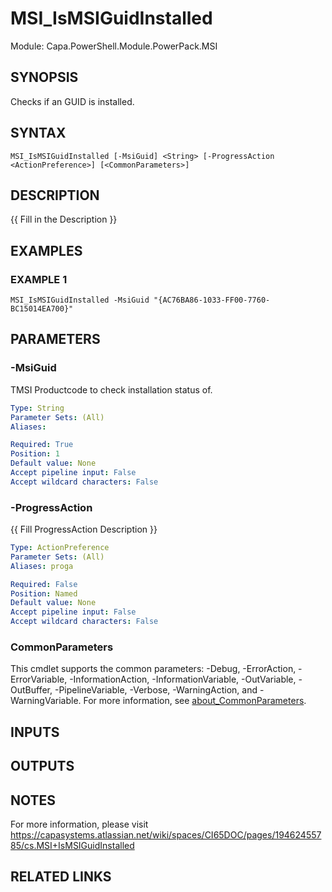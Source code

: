 # MSI_IsMSIGuidInstalled

Module: Capa.PowerShell.Module.PowerPack.MSI

## SYNOPSIS
Checks if an GUID is installed.

## SYNTAX

```
MSI_IsMSIGuidInstalled [-MsiGuid] <String> [-ProgressAction <ActionPreference>] [<CommonParameters>]
```

## DESCRIPTION
{{ Fill in the Description }}

## EXAMPLES

### EXAMPLE 1
```
MSI_IsMSIGuidInstalled -MsiGuid "{AC76BA86-1033-FF00-7760-BC15014EA700}"
```

## PARAMETERS

### -MsiGuid
TMSI Productcode to check installation status of.

```yaml
Type: String
Parameter Sets: (All)
Aliases:

Required: True
Position: 1
Default value: None
Accept pipeline input: False
Accept wildcard characters: False
```

### -ProgressAction
{{ Fill ProgressAction Description }}

```yaml
Type: ActionPreference
Parameter Sets: (All)
Aliases: proga

Required: False
Position: Named
Default value: None
Accept pipeline input: False
Accept wildcard characters: False
```

### CommonParameters
This cmdlet supports the common parameters: -Debug, -ErrorAction, -ErrorVariable, -InformationAction, -InformationVariable, -OutVariable, -OutBuffer, -PipelineVariable, -Verbose, -WarningAction, and -WarningVariable. For more information, see [about_CommonParameters](http://go.microsoft.com/fwlink/?LinkID=113216).

## INPUTS

## OUTPUTS

## NOTES
For more information, please visit https://capasystems.atlassian.net/wiki/spaces/CI65DOC/pages/19462455785/cs.MSI+IsMSIGuidInstalled

## RELATED LINKS
